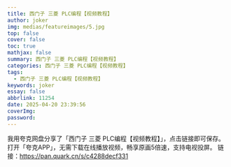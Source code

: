 ```yaml
---
title: 西门子 三菱 PLC编程【视频教程】
author: joker
img: medias/featureimages/5.jpg
top: false
cover: false
toc: true
mathjax: false
summary: 西门子 三菱 PLC编程【视频教程】
categories: 西门子 三菱 PLC编程【视频教程】
tags:
  - 西门子 三菱 PLC编程【视频教程】
keywords: joker
essay: false
abbrlink: 11254
date: 2025-04-20 23:39:56
coverImg:
password:
---
```


我用夸克网盘分享了「西门子 三菱 PLC编程【视频教程】」，点击链接即可保存。打开「夸克APP」，无需下载在线播放视频，畅享原画5倍速，支持电视投屏。
链接：https://pan.quark.cn/s/c4288decf331
